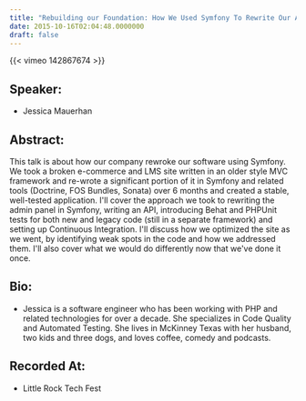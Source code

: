 ```yaml
---
title: "Rebuilding our Foundation: How We Used Symfony To Rewrite Our Application"
date: 2015-10-16T02:04:48.0000000
draft: false
---
```


{{< vimeo 142867674 >}}

## Speaker:

 - Jessica Mauerhan

## Abstract:

<p>This talk is about how our company rewroke our software using Symfony. We took a broken e-commerce and LMS site written in an older style MVC framework and re-wrote a significant portion of it in Symfony and related tools (Doctrine, FOS Bundles, Sonata) over 6 months and created a stable, well-tested application. I'll cover the approach we took to rewriting the admin panel in Symfony, writing an API, introducing Behat and PHPUnit tests for both new and legacy code (still in a separate framework) and setting up Continuous Integration. I'll discuss how we optimized the site as we went, by identifying weak spots in the code and how we addressed them. I'll also cover what we would do differently now that we've done it once.</p>

## Bio:

 - <p>Jessica is a software engineer who has been working with PHP and related technologies for over a decade. She specializes in Code Quality and Automated Testing. She lives in McKinney Texas with her husband, two kids and three dogs, and loves coffee, comedy and podcasts.</p>

## Recorded At:

 - Little Rock Tech Fest

